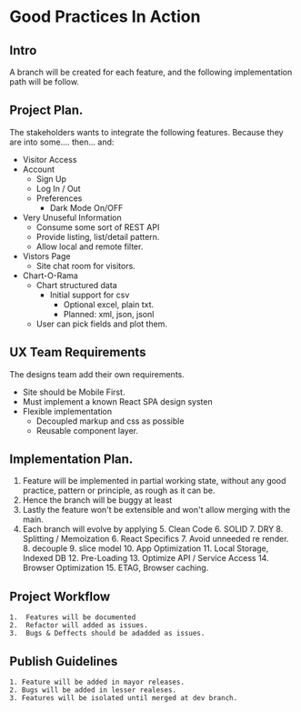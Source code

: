 # Good Practices In Action

## Intro
A branch will be created for each feature, and the following implementation path will be follow.

## Project Plan.
The stakeholders wants to integrate the following features.
Because they are into some.... then... and:

- Visitor Access
- Account
    - Sign Up
    - Log In / Out
    - Preferences
        - Dark Mode On/OFF
- Very Unuseful Information
    - Consume some sort of REST API
    - Provide listing, list/detail pattern.
    - Allow local and remote filter.
- Vistors Page
    - Site chat room for visitors.
- Chart-O-Rama
    - Chart structured data
        - Initial support for csv
            - Optional excel, plain txt.
            - Planned: xml, json, jsonl
    - User can pick fields and plot them.

## UX Team Requirements
The designs team add their own requirements.
- Site should be Mobile First.
- Must implement a known React SPA design systen
- Flexible implementation
    - Decoupled markup and css as possible
    - Reusable component layer.


## Implementation Plan.
1. Feature will be implemented in partial working state, without any good practice, pattern or principle, as rough as it can be.
2. Hence the branch will be buggy at least
3. Lastly the feature won't be extensible and won't allow merging with the main.
4. Each branch will evolve by applying
    5. Clean Code
        6. SOLID
        7. DRY
        8. Splitting / Memoization
    6. React Specifics
        7. Avoid unneeded re render.
        8. decouple
        9. slice model
    10. App Optimization
        11. Local Storage, Indexed DB
        12. Pre-Loading
        13. Optimize API / Service Access
    14. Browser Optimization
        15. ETAG, Browser caching.

## Project Workflow
    1.  Features will be documented 
    2.  Refactor will added as issues.
    3.  Bugs & Deffects should be adadded as issues.

## Publish Guidelines
    1. Feature will be added in mayor releases.
    2. Bugs will be added in lesser realeses.
    3. Features will be isolated until merged at dev branch.

